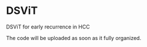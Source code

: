 # DSViT
DSViT for early recurrence in HCC

The code will be uploaded as soon as it fully organized.
